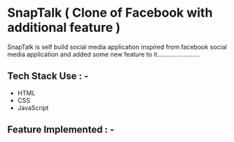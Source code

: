 # SnapTalk ( Clone of Facebook with additional feature )

<p>SnapTalk is self build social media application inspired from facebook social media application and added some new feature to it........................ </p>

## Tech Stack Use : -

  - HTML
  - CSS
  - JavaScript
  
## Feature Implemented : -



